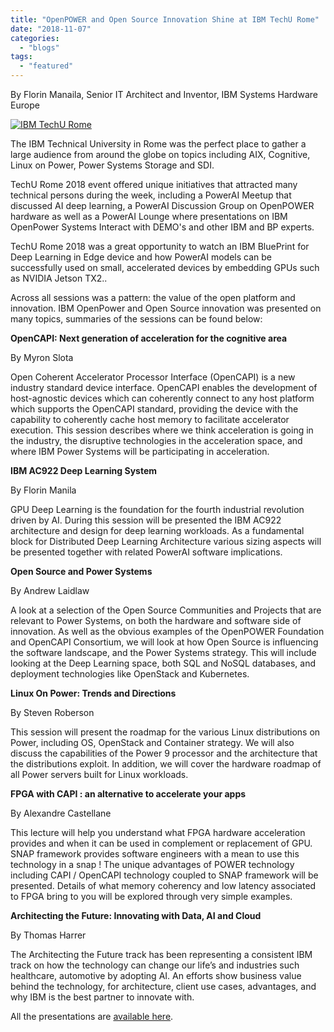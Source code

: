```yaml
---
title: "OpenPOWER and Open Source Innovation Shine at IBM TechU Rome"
date: "2018-11-07"
categories: 
  - "blogs"
tags: 
  - "featured"
---
```


By Florin Manaila, Senior IT Architect and Inventor, IBM Systems Hardware Europe

[![IBM TechU Rome](images/TechU-Rome-1024x768.jpg)](http://opf.tjn.chef2.causewaynow.com/wp-content/uploads/2018/11/TechU-Rome.jpg)

The IBM Technical University in Rome was the perfect place to gather a large audience from around the globe on topics including AIX, Cognitive, Linux on Power, Power Systems Storage and SDI.

TechU Rome 2018 event offered unique initiatives that attracted many technical persons during the week, including a PowerAI Meetup that discussed AI deep learning, a PowerAI Discussion Group on OpenPOWER hardware as well as a PowerAI Lounge where presentations on IBM OpenPower Systems Interact with DEMO's and other IBM and BP experts. 

TechU Rome 2018 was a great opportunity to watch an IBM BluePrint for Deep Learning in Edge device and how PowerAI models can be successfully used on small, accelerated devices by embedding GPUs such as NVIDIA Jetson TX2..

Across all sessions was a pattern: the value of the open platform and innovation. IBM OpenPower and Open Source innovation was presented on many topics, summaries of the sessions can be found below:

**OpenCAPI: Next generation of acceleration for the cognitive area**

By Myron Slota

Open Coherent Accelerator Processor Interface (OpenCAPI) is a new industry standard device interface. OpenCAPI enables the development of host-agnostic devices which can coherently connect to any host platform which supports the OpenCAPI standard, providing the device with the capability to coherently cache host memory to facilitate accelerator execution. This session describes where we think acceleration is going in the industry, the disruptive technologies in the acceleration space, and where IBM Power Systems will be participating in acceleration.

**IBM AC922 Deep Learning System**

By Florin Manila

GPU Deep Learning is the foundation for the fourth industrial revolution driven by AI. During this session will be presented the IBM AC922 architecture and design for deep learning workloads. As a fundamental block for Distributed Deep Learning Architecture various sizing aspects will be presented together with related PowerAI software implications.

**Open Source and Power Systems**

By Andrew Laidlaw

A look at a selection of the Open Source Communities and Projects that are relevant to Power Systems, on both the hardware and software side of innovation. As well as the obvious examples of the OpenPOWER Foundation and OpenCAPI Consortium, we will look at how Open Source is influencing the software landscape, and the Power Systems strategy. This will include looking at the Deep Learning space, both SQL and NoSQL databases, and deployment technologies like OpenStack and Kubernetes.

**Linux On Power: Trends and Directions**

By Steven Roberson

This session will present the roadmap for the various Linux distributions on Power, including OS, OpenStack and Container strategy. We will also discuss the capabilities of the Power 9 processor and the architecture that the distributions exploit. In addition, we will cover the hardware roadmap of all Power servers built for Linux workloads.

**FPGA with CAPI : an alternative to accelerate your apps**

By Alexandre Castellane

This lecture will help you understand what FPGA hardware acceleration provides and when it can be used in complement or replacement of GPU. SNAP framework provides software engineers with a mean to use this technology in a snap ! The unique advantages of POWER technology including CAPI / OpenCAPI technology coupled to SNAP framework will be presented. Details of what memory coherency and low latency associated to FPGA bring to you will be explored through very simple examples.

**Architecting the Future: Innovating with Data, AI and Cloud**

By Thomas Harrer

The Architecting the Future track has been representing a consistent IBM track on how the technology can change our life’s and industries such healthcare, automotive by adopting AI. An efforts show business value behind the technology, for architecture, client use cases, advantages, and why IBM is the best partner to innovate with.

All the presentations are [available here](https://ibmtechu.com/cgi-bin/cms/aptresults.cgi?myevent=Rome2018&doit=Search&search=.).

